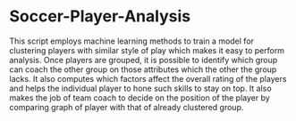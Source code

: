 # Soccer-Player-Analysis
This script employs machine learning methods to train a model for clustering players with similar style of play which makes it easy to perform analysis. Once players are grouped, it is possible to identify which group can coach the other group on those attributes which the other the group lacks. It also computes which factors affect the overall rating of the players and helps the individual player to hone such skills to stay on top. It also makes the job of team coach to decide on the position of the player by comparing graph of player with that of already clustered group.
